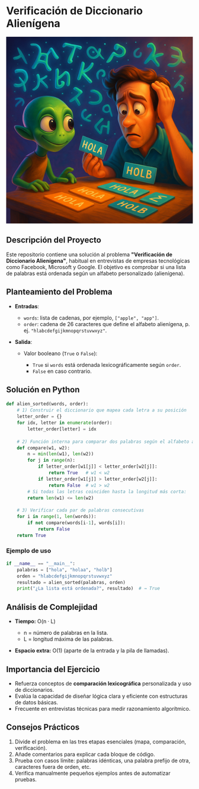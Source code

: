 # Verificación de Diccionario Alienígena

![Texto alternativo](photo-alien.png)

## Descripción del Proyecto

Este repositorio contiene una solución al problema **"Verificación de Diccionario Alienígena"**, habitual en entrevistas de empresas tecnológicas como Facebook, Microsoft y Google. El objetivo es comprobar si una lista de palabras está ordenada según un alfabeto personalizado (alienígena).

## Planteamiento del Problema

* **Entradas**:

  * `words`: lista de cadenas, por ejemplo, `["apple", "app"]`.
  * `order`: cadena de 26 caracteres que define el alfabeto alienígena, p. ej. `"hlabcdefgijkmnopqrstuvwxyz"`.

* **Salida**:

  * Valor booleano (`True` o `False`):

    * `True` si `words` está ordenada lexicográficamente según `order`.
    * `False` en caso contrario.

## Solución en Python

```python
def alien_sorted(words, order):
    # 1) Construir el diccionario que mapea cada letra a su posición
    letter_order = {}
    for idx, letter in enumerate(order):
        letter_order[letter] = idx

    # 2) Función interna para comparar dos palabras según el alfabeto alienígena
    def compare(w1, w2):
        n = min(len(w1), len(w2))
        for j in range(n):
            if letter_order[w1[j]] < letter_order[w2[j]]:
                return True   # w1 < w2
            if letter_order[w1[j]] > letter_order[w2[j]]:
                return False  # w1 > w2
        # Si todas las letras coinciden hasta la longitud más corta:
        return len(w1) <= len(w2)

    # 3) Verificar cada par de palabras consecutivas
    for i in range(1, len(words)):
        if not compare(words[i-1], words[i]):
            return False
    return True
```

### Ejemplo de uso

```python
if __name__ == "__main__":
    palabras = ["hola", "holaa", "holb"]
    orden = "hlabcdefgijkmnopqrstuvwxyz"
    resultado = alien_sorted(palabras, orden)
    print("¿La lista está ordenada?", resultado)  # → True
```

## Análisis de Complejidad

* **Tiempo:** O(n · L)

  * n = número de palabras en la lista.
  * L = longitud máxima de las palabras.
* **Espacio extra:** O(1) (aparte de la entrada y la pila de llamadas).

## Importancia del Ejercicio

* Refuerza conceptos de **comparación lexicográfica** personalizada y uso de diccionarios.
* Evalúa la capacidad de diseñar lógica clara y eficiente con estructuras de datos básicas.
* Frecuente en entrevistas técnicas para medir razonamiento algorítmico.

## Consejos Prácticos

1. Divide el problema en las tres etapas esenciales (mapa, comparación, verificación).
2. Añade comentarios para explicar cada bloque de código.
3. Prueba con casos límite: palabras idénticas, una palabra prefijo de otra, caracteres fuera de orden, etc.
4. Verifica manualmente pequeños ejemplos antes de automatizar pruebas.